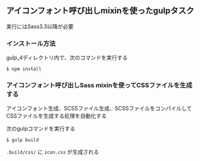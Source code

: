 ## アイコンフォント呼び出しmixinを使ったgulpタスク

実行にはSass3.3以降が必要

### インストール方法

gulp_4ディレクトリ内で、次のコマンドを実行する

```
$ npm install
```
### アイコンフォント呼び出しSass mixinを使ってCSSファイルを生成する

アイコンフォント生成、SCSSファイル生成、SCSSファイルをコンパイルしてCSSファイルを生成する処理を自動化する

次のgulpコマンドを実行する

```
$ gulp build
```

`.build/css/` に `icon.css` が生成される

